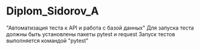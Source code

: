 # Diplom_Sidorov_A
"Автоматизация теста к API и работа с базой данных"
Для запуска теста должны быть установлены пакеты pytest и request
Запуск тестов выполняется командой "pytest"
